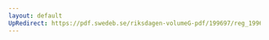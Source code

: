```yaml
---
layout: default
UpRedirect: https://pdf.swedeb.se/riksdagen-volumeG-pdf/199697/reg_199697/reg_199697_0005.pdf
---
```

